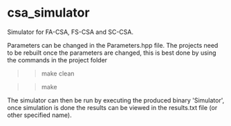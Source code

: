 # csa_simulator

Simulator for FA-CSA, FS-CSA and SC-CSA.

Parameters can be changed in the Parameters.hpp file.
The projects need to be rebuilt once the parameters are changed, this is best
done by using the commands in the project folder
>> make clean

>> make

The simulator can then be run by executing the produced binary 'Simulator',
once simulation is done the results can be viewed in the results.txt file
(or other specified name).
